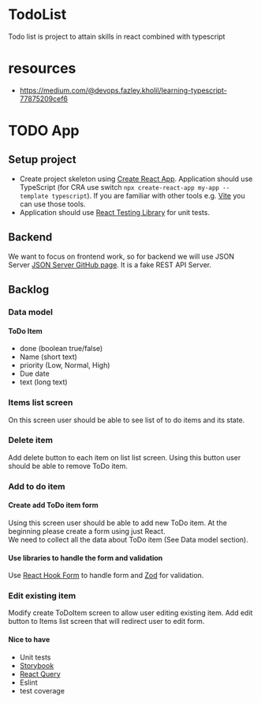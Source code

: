 

# TodoList

Todo list is project to attain skills in react combined with typescript 

# resources 
- https://medium.com/@devops.fazley.kholil/learning-typescript-77875209cef6


# TODO App

## Setup project 
- Create project skeleton using [Create React App](https://create-react-app.dev/). Application should use TypeScript (for CRA use switch `npx create-react-app my-app --template typescript`). If you are familiar with other tools e.g. [Vite](https://vitejs.dev/) you can use those tools.
- Application should use [React Testing Library](https://testing-library.com/docs/react-testing-library/intro/) for unit tests.
## Backend 
We want to focus on frontend work, so for backend we will use JSON Server [JSON Server GitHub page](https://github.com/typicode/json-server). It is a fake REST API Server. 
## Backlog

### Data model
#### ToDo Item
- done (boolean true/false)
- Name (short text)
- priority (Low, Normal, High)
- Due date
- text (long text)
### Items list screen
On this screen user should be able to see list of to do items and its state.
### Delete item
Add delete button to each item on list list screen. Using this button user should be able to remove ToDo item. 
### Add to do item
#### Create add ToDo item form
Using this screen user should be able to add new ToDo item.
At the beginning please create a form using just React.  
We need to collect all the data about ToDo item (See Data model section).
#### Use libraries to handle the form and validation
Use [React Hook Form](https://react-hook-form.com/) to handle form and [Zod](https://github.com/colinhacks/zod) for validation.
### Edit existing item
Modify create ToDoItem screen to allow user editing existing item. Add edit button to Items list screen that will redirect user to edit form.

#### Nice to have
- Unit tests
- [Storybook](https://storybook.js.org/)
- [React Query](https://react-query-v3.tanstack.com/)
- Eslint
- test coverage